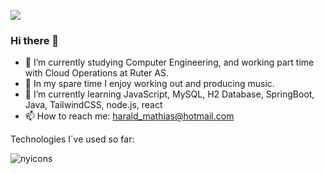 ![](https://komarev.com/ghpvc/?username=haraldeskeland&color=green&style=for-the-badge)
### Hi there 👋


- 🔭 I’m currently studying Computer Engineering, and working part time with Cloud Operations at Ruter AS.
- 🎹 In my spare time I enjoy working out and producing music. 
- 🌱 I’m currently learning JavaScript, MySQL, H2 Database, SpringBoot, Java, TailwindCSS, node.js, react
- 📫 How to reach me: harald_mathias@hotmail.com

Technologies I´ve used so far:

![nyicons](https://user-images.githubusercontent.com/112553226/233602185-344daabe-6b49-4e53-8546-e2a01e860818.svg)





